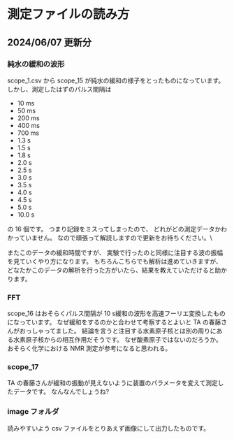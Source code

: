 # 測定ファイルの読み方
## 2024/06/07 更新分
### 純水の緩和の波形
scope_1.csv から scope_15 が純水の緩和の様子をとったものになっています。\
しかし、測定したはずのパルス間隔は

- 10 ms
- 50 ms
- 200 ms
- 400 ms
- 700 ms
- 1.3 s
- 1.5 s
- 1.8 s
- 2.0 s
- 2.5 s
- 3.0 s
- 3.5 s
- 4.0 s
- 4.5 s
- 5.0 s
- 10.0 s

の 16 個です。
つまり記録をミスってしまったので、
どれがどの測定データかわかっていません。
なので頑張って解読しますので更新をお待ちください。\

またこのデータの緩和時間ですが、
実験で行ったのと同様に注目する波の振幅を見ていくやり方になります。
もちろんこちらでも解析は進めていきますが、
どなたかこのデータの解析を行った方がいたら、結果を教えていただけると助かります。

### FFT
scope_16 はおそらくパルス間隔が 10 s緩和の波形を高速フーリエ変換したものになっています。
なぜ緩和をするのかと合わせて考察するとよいと TA の春藤さんがおっしゃってました。
結論を言うと注目する水素原子核とは別の周りにある水素原子核からの相互作用だそうです。
なぜ酸素原子ではないのだろうか。おそらく化学における NMR 測定が参考になると思われる。

### scope_17
TA の春藤さんが緩和の振動が見えないように装置のパラメータを変えて測定したデータです。
なんなんでしょうね?

### image フォルダ
読みやすいよう csv ファイルをとりあえず画像にして出力したものです。